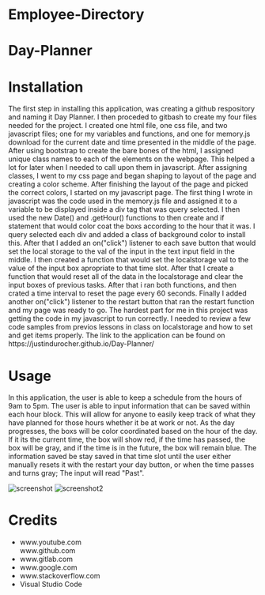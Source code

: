 # Employee-Directory

# Day-Planner
<h1>Installation</h1>
<p>The first step in installing this application, was creating a github respository and naming it Day Planner. I then proceded to gitbash to create my four files needed for the project. I created one html file, one css file, and two javascript files; one for my variables and functions, and one for memory.js download for the current date and time presented in the middle of the page. After using bootstrap to create the bare bones of the html, I assigned unique class names to each of the elements on the webpage. This helped a lot for later when I needed to call upon them in javascript. After assigning classes, I went to my css page and began shaping to layout of the page and creating a color scheme. After finishing the layout of the page and picked the correct colors, I started on my javascript page. The first thing I wrote in javascript was the code used in the memory.js file and assigned it to a variable to be displayed inside a div tag that was query selected. I then used the new Date() and .getHour() functions to then create and if statement that would color coat the boxs according to the hour that it was. I query selected each div and added a class of background color to install this. After that I added an on("click") listener to each save button that would set the local storage to the val of the input in the text input field in the middle. I then created a function that would set the localstorage val to the value of the input box apropriate to that time slot. After that I create a function that would reset all of the data in the localstorage and clear the input boxes of previous tasks. After that i ran both functions, and then crated a time interval to reset the page every 60 seconds. Finally I added another on("click") listener to the restart button that ran the restart function and my page was ready to go. The hardest part for me in this project was getting the code in my javascript to run correctly. I needed to review a few code samples from previos lessons in class on localstorage and how to set and get items properly. The link to the application can be found on https://justindurocher.github.io/Day-Planner/ </p>
<h1>Usage</h1>
<p>In this application, the user is able to keep a schedule from the hours of 9am to 5pm. The user is able to input information that can be saved within each hour block. This will allow for anyone to easily keep track of what they have planned for those hours whether it be at work or not. As the day progresses, the boxs will be color coordinated based on the hour of the day. If it its the current time, the box will show red, if the time has passed, the box will be gray, and if the time is in the future, the box will remain blue. The information saved be stay saved in that time slot until the user either manually resets it with the restart your day button, or when the time passes and turns gray; The input will read "Past".</p>
<img src="assets/Capture.PNG" alt="screenshot">
<img src="assets/Capture2.PNG" alt="screenshot2">
<h1>Credits</h1>
<ul>
    <li>www.youtube.com</li>
    <l1>www.github.com</li>
    <li>www.gitlab.com</li>
    <li>www.google.com</li>
    <li>www.stackoverflow.com</li>
    <li>Visual Studio Code</li>
</ul>
